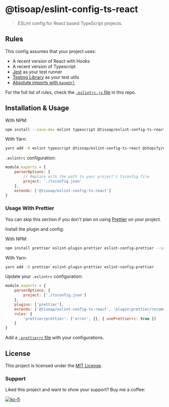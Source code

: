 # @tisoap/eslint-config-ts-react

> ESLint config for React based TypeScript projects.

## Rules

This config assumes that your project uses:

- A recent version of React with Hooks
- A recent version of Typescript
- [Jest](https://jestjs.io/) as your test runner
- [Testing Library](https://testing-library.com/) as your test utils
- [Absolute imports with `baseUrl`](https://stackoverflow.com/questions/43281741/how-to-use-paths-in-tsconfig-json)

For the full list of rules, check the [`.eslintrc.js` file](./.eslintrc.js) in this repo.

## Installation & Usage

With NPM:

```bash
npm install --save-dev eslint typescript @tisoap/eslint-config-ts-react @shopify/eslint-plugin @typescript-eslint/eslint-plugin @typescript-eslint/parser eslint-plugin-import eslint-plugin-jest-dom eslint-plugin-jsx-a11y eslint-plugin-react eslint-plugin-react-hooks eslint-plugin-react-prefer-function-component eslint-plugin-sonarjs eslint-plugin-testing-library eslint-plugin-unicorn
```

With Yarn:

```bash
yarn add -D eslint typescript @tisoap/eslint-config-ts-react @shopify/eslint-plugin @typescript-eslint/eslint-plugin @typescript-eslint/parser eslint-plugin-import eslint-plugin-jest-dom eslint-plugin-jsx-a11y eslint-plugin-react eslint-plugin-react-hooks eslint-plugin-react-prefer-function-component eslint-plugin-sonarjs eslint-plugin-testing-library eslint-plugin-unicorn
```

`.eslintrc` configuration:

```js
module.exports = {
	parserOptions: {
		// Replace with the path to your project's tsconfig file
		project: './tsconfig.json'
	},
	extends: ['@tisoap/eslint-config-ts-react']
}
```

### Usage With Prettier

You can skip this section if you don't plan on using [Prettier](https://prettier.io/) on your project.

Install the plugin and config:

With NPM:

```bash
npm install prettier eslint-plugin-prettier eslint-config-prettier --save-dev
```

With Yarn:

```bash
yarn add -D prettier eslint-plugin-prettier eslint-config-prettier
```

Update your `.eslintrc` configuration:

```js
module.exports = {
	parserOptions: {
		project: ['./tsconfig.json']
	},
	plugins: ['prettier'],
	extends: ['@tisoap/eslint-config-ts-react', 'plugin:prettier/recommended'],
	rules: {
		'prettier/prettier': ['error', {}, { usePrettierrc: true }]
	}
}
```

Add a [`.prettierrc` file](https://prettier.io/docs/en/configuration.html) with your configurations.

## License

This project is licensed under the [MIT License](./LICENSE).

### Support

Liked this project and want to show your support? Buy me a coffee:

[![ko-fi](https://ko-fi.com/img/githubbutton_sm.svg)](https://ko-fi.com/J3J472RAJ)
